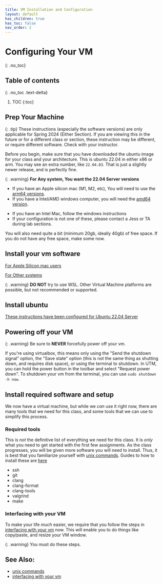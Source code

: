 ```yaml
---
title: VM Installation and Configuration
layout: default
has_children: true
has_toc: false
nav_order: 2
---
```


# Configuring Your VM
{: .no_toc}
## Table of contents
{: .no_toc .text-delta}

1. TOC
{:toc}


## Prep Your Machine

{: .tip} 
These instructions (especially the software versions) are only applicable for Spring 2024 (Either Section). If you are viewing this in the future or for a different class or section, these instruction may be different, or require different software. Check with your instructor. 


Before you begin, make sure that you have downloaded the ubuntu image for your class and your architecture. This is ubuntu 22.04 in either x86 or arm. 
You may see an extra number, like `22.04.03`. That is just a slightly newer release, and is perfectly fine. 

{: .warning}
**For Any system, You want the 22.04 Server versions**

- If you have an Apple silicon mac (M1, M2, etc), You will need to use the [arm64 versions](https://ubuntu.com/download/server/arm).
- If you have a Intel/AMD windows computer, you will need the [amd64 version](https://ubuntu.com/download/server).
<!-- - If you have an apple silicon Mac, also download the [amd64 version](https://ubuntu.com/download/server) and *not* the arm version.  -->
- If you have an Intel Mac, follow the windows instructions
- If your configuration is not one of these, please contact a Jess or TA during lab sections. 

You will also need quite a bit (minimum 20gb, ideally 40gb) of free space. If you do not have any free space, make some now. 

## Install your vm software

[For Apple Silicon mac users](mac)

[For Other systems](windows)


{: .warning}
**DO NOT** try to use WSL. Other Virtual Machine platforms are possible, but not recommended or supported.


## Install ubuntu

[These instructions have been configured for Ubuntu 22.04 Server](ubuntu_2204_server)

## Powering off your VM

{: .warning}
Be sure to **NEVER** forcefully power off your vm. 

If you're using virtualbox, this means only using the "Send the shutdown signal" option, the "Save state" option (this is not the same thing as shutting down, and requires disk space), or using the terminal to shutdown. In UTM, you can hold the power button in the toolbar and select "Request power down". To shutdown your vm from the terminal, you can use `sudo shutdown -h now`. 

## Install required software and setup

We now have a virtual machine, but while we *can* use it right now, there are many tools that we need for this class, and some tools that we can use to simplify this process. 

### Required tools

This is *not* the definitive list of everything we need for this class. It is *only* what you need to get started with the first few assignments. As the class progresses, you will be given more software you will need to install. Thus, it is best that you familiarize yourself with [unix commands](/usage/unix_commands). Guides to how to install these are [here](/usage)

- ssh
- git
- clang
- clang-format
- clang-tools
- valgrind
- make

### Interfacing with your VM

To make your life *much* easier, we require that you follow the steps in [interfacing with your vm](/usage/interface) now. This will enable you to do things like copy/paste, and resize your VM window. 

{: .warning}
You must do these steps.



## See Also:

- [unix commands](/usage/unix_commands)
- [interfacing with your vm](/usage/interface)

